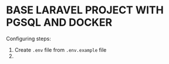 # BASE LARAVEL PROJECT WITH PGSQL AND DOCKER

Configuring steps:

1. Create `.env` file from `.env.example` file
2.
